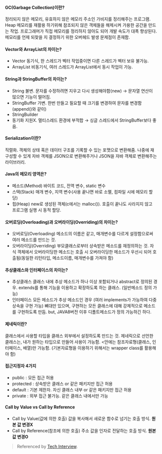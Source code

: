 
#### GC(Garbage Collection)이란?
정리되지 않은 메모리, 유효하지 않은 메모리 주소인 가비지를 정리해주는 프로그램.
Heap 메모리를 재활용 하기위해 참조되지 않은 객체들을 해제시켜 가용한 공간을 만드는 작업.
프로그래머가 직접 메모리를 정리하지 않아도 되어 개발 속도가 대폭 향상된다.
메모리를 언제 되찾을 지 결정하기 위한 오버헤드 발생 문제점이 존재함.

#### Vector와 ArrayList의 차이는?
- Vector
동기식, 한 스레드가 벡터 작업중이면 다른 스레드가 벡터 보유 불가능.
- ArrayList
비동기식, 여러 스레드가 ArrayList에서 동시 작업이 가능.

#### String과 StringBuffer의 차이는?
- String 
불변. 문자를 수정하려면 지우고 다시 생성해야함(new) → 문자열 연산이 많으면 기능이 떨어짐.
- StringBuffer
가변. 한번 만들고 필요할 때 크기를 변경하여 문자를 변경함(append()와 같이)
- StringBuilder
- 동기화 지원X. 멀티스레드 환경에 부적합 → 싱글 스레드에서 StringBuffer보다 좋음.

#### Serialization이란?
직렬화. 객체의 상태 혹은 데이터 구조를 기록할 수 있는 포맷으로 변환해줌.
나중에 재구성할 수 있게 자바 객체를 JSON으로 변환해주거나 JSON을 자바 객체로 변환해주는 라이브러리.

#### Java의 메모리 영역은?
- 메소드(Method)
바이트 코드, 전역 변수, static 변수
- 스택(Stack)
매개 변수, 지역 변수(사용 끝나면 바로 소멸, 컴파일 시에 메모리 할당)
- 힙(Heap)
new로 생성된 객체(c에서는 malloc()). 호출이 끝나도 사라지지 않고 프로그램 실행 시 동적 할당.

#### 오버로딩(Overloading)과 오버라이딩(Overriding)의 차이는?
- 오버로딩(Overloading)
메소드의 이름은 같고, 매개변수를 다르게 설정함으로써 여러 메소드를 만드는 것.
- 오버라이딩(Overriding)
부모클래스로부터 상속받은 메소드를 재정의하는 것.
자식 객체에서 오버라이딩한 메소드는 호출 시 오버라이딩한 메소드가 우선시 되어 호출됨(동일한 리턴타입, 메소드이름, 매개변수를 가져야 함)
 
#### 추상클래스와 인터페이스의 차이는?
- 추상클래스
클래스 내에 추상 메소드가 하나 이상 포함되거나 abstract로 정의된 경우.
extends를 통해 기능을 이용하고 확장하도록 하는 클래스. (일반메소드 정의 가능)
- 인터페이스
모든 메소드가 추상 메소드인 경우 (여러 implements가 가능하여 다중상속을 구현 가능) 뼈대만 있으며, 구현하는 모든 클래스에 대해 강제적으로 메소드를 구현하도록 만듬.
but, JAVA8버전 이후 디폴트메소드가 정의 가능하긴 하다.

#### 제네릭이란?
클래스에서 사용할 타입을 클래스 외부에서 설정하도록 만드는 것.
제네릭으로 선언한 클래스는, 내가 원하는 타입으로 만들어 사용이 가능함.
<안에는 참조자료형(클래스, 인터페이스, 배열)만 가능함.
(기본자료형을 이용하기 위해서는 wrapper class를 활용해야 함)

#### 접근지정자 4가지
- public : 모든 접근 허용
- protected : 상속받은 클래스 or 같은 패키지만 접근 허용
- default : 기본 제한자. 자신 클래스 내부 or 같은 패키지만 접근 허용
- private : 외부 접근 불가능. 같은 클래스 내에서만 가능

#### Call by Value vs Call by Reference
- Call by Value(값에 의한 호출)
값을 복사해서 새로운 함수로 넘기는 호출 방식. **원본 값 변경X**
- Call by Reference(참조에 의한 호출)
주소 값을 인자로 전달하는 호출 방식. **원본 값 변경O**




> Referenced by  [Tech Interview]([https://gyoogle.dev/blog/interview/%EC%96%B8%EC%96%B4.html](https://gyoogle.dev/blog/interview/%EC%96%B8%EC%96%B4.html)).
